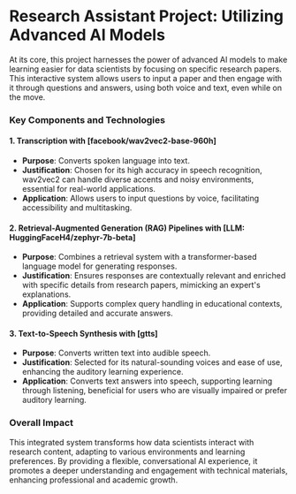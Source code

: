 # Research Assistant Project: Utilizing Advanced AI Models

At its core, this project harnesses the power of advanced AI models to make learning easier for data scientists by focusing on specific research papers. This interactive system allows users to input a paper and then engage with it through questions and answers, using both voice and text, even while on the move.

### Key Components and Technologies

#### 1. **Transcription with [facebook/wav2vec2-base-960h]**

- **Purpose**: Converts spoken language into text.
- **Justification**: Chosen for its high accuracy in speech recognition, wav2vec2 can handle diverse accents and noisy environments, essential for real-world applications.
- **Application**: Allows users to input questions by voice, facilitating accessibility and multitasking.

#### 2. **Retrieval-Augmented Generation (RAG) Pipelines with [LLM: HuggingFaceH4/zephyr-7b-beta]**

- **Purpose**: Combines a retrieval system with a transformer-based language model for generating responses.
- **Justification**: Ensures responses are contextually relevant and enriched with specific details from research papers, mimicking an expert's explanations.
- **Application**: Supports complex query handling in educational contexts, providing detailed and accurate answers.

#### 3. **Text-to-Speech Synthesis with [gtts]**

- **Purpose**: Converts written text into audible speech.
- **Justification**: Selected for its natural-sounding voices and ease of use, enhancing the auditory learning experience.
- **Application**: Converts text answers into speech, supporting learning through listening, beneficial for users who are visually impaired or prefer auditory learning.

### Overall Impact

This integrated system transforms how data scientists interact with research content, adapting to various environments and learning preferences. By providing a flexible, conversational AI experience, it promotes a deeper understanding and engagement with technical materials, enhancing professional and academic growth.